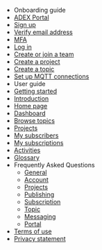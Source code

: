 *  Onboarding guide
  * [ADEX Portal](User%20Guide/ADEX%20Portal)
  * [Sign up](User%20Guide/Sign%20up)
  * [Verify email address](User%20Guide/Verify%20email%20address)
  * [MFA](User%20Guide/MFA)
  * [Log in](User%20Guide/Log%20in)
  * [Create or join a team](User%20Guide/Create%20or%20join%20a%20team)
  * [Create a project](User%20Guide/Create%20a%20project)
  * [Create a topic](User%20Guide/Create%20a%20topic)
  * [Set up MQTT connections](User%20Guide/Set%20up%20MQTT%20connections)
*  User guide
  * [Getting started](User%20Guide/Getting%20Started)
  * [Introduction](User%20Guide/Introduction)
  * [Home page](User%20Guide/Home%20Page)
  * [Dashboard](User%20Guide/Dashboard)
  * [Browse topics](User%20Guide/Browse%20Topic)
  * [Projects](User%20Guide/Projects)
  * [My subscribers](User%20Guide/My%20Subscribers)
  * [My subscriptions](User%20Guide/My%20Subscriptions)
  * [Activities](User%20Guide/Activities)
  * [Glossary](User%20Guide/Glossary)
* Frequently Asked Questions
  * [General](FAQs/General)
  * [Account](FAQs/Account)
  * [Projects](FAQs/Projects)
  * [Publishing](FAQs/Publishing)
  * [Subscription](FAQs/Subscription)
  * [Topic](FAQs/Topics)
  * [Messaging](FAQs/Messaging)
  * [Portal](FAQs/Portal)
* [Terms of use](Terms%20of%20Use/TOU)
* [Privacy statement](Privacy%20Statement/Privacy)
